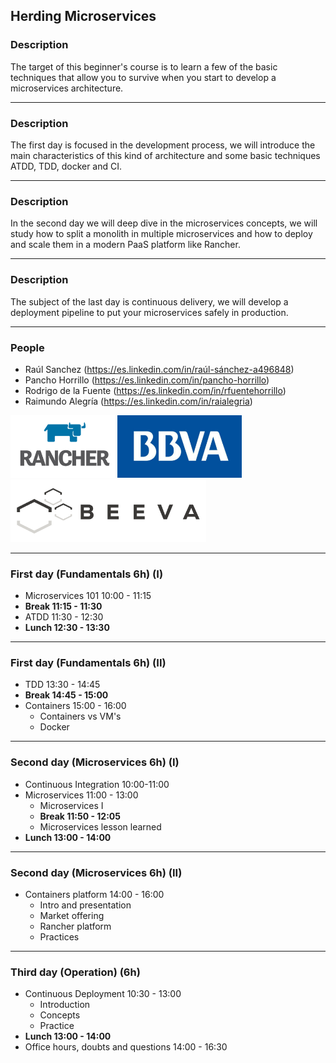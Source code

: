 ## Herding Microservices
### Description

The target of this beginner's course is to learn a few of the basic techniques
that allow you to survive when you start to develop a microservices architecture.

---

### Description

The first day is focused in the development process, we will introduce the main characteristics of this kind
of architecture and some basic techniques ATDD, TDD, docker and CI.

---

### Description

In the second day we will deep dive in the microservices concepts, we will study how to split a monolith in multiple microservices and
how to deploy and scale them in a modern PaaS platform like Rancher.

---

### Description

The subject of the last day is continuous delivery, we will develop a deployment pipeline to put your
microservices safely in production.

---

### People

* Raúl Sanchez (https://es.linkedin.com/in/raúl-sánchez-a496848)
* Pancho Horrillo (https://es.linkedin.com/in/pancho-horrillo)
* Rodrigo de la Fuente (https://es.linkedin.com/in/rfuentehorrillo)
* Raimundo Alegría (https://es.linkedin.com/in/raialegria)

<img src="slides/images/rancher_logo.png" height="100" style="background:white; border:none; box-shadow:none;">
<img src="slides/images/bbva_logo.jpg"  height="100" style="background:none; border:none; box-shadow:none;">
<img src="slides/images/beeva_logo.png" height="100" style="background:white; border:none; box-shadow:none;">

---

### First day (Fundamentals 6h) (I)

* Microservices 101 10:00 - 11:15
* **Break 11:15 - 11:30**
* ATDD 11:30 - 12:30
* **Lunch 12:30 - 13:30**

---

### First day (Fundamentals 6h) (II)

* TDD    13:30 - 14:45
* **Break 14:45 - 15:00**
* Containers 15:00 - 16:00
  * Containers vs VM's
  * Docker

---

### Second day (Microservices 6h) (I)

* Continuous Integration 10:00-11:00
* Microservices 11:00 - 13:00
  * Microservices I
  * **Break 11:50 - 12:05**
  * Microservices lesson learned
* **Lunch 13:00 - 14:00**

---

### Second day (Microservices 6h) (II)

* Containers platform 14:00 - 16:00
  * Intro and presentation 
  * Market offering
  * Rancher platform
  * Practices

---

### Third day (Operation) (6h)

* Continuous Deployment 10:30 - 13:00
  * Introduction
  * Concepts
  * Practice
* **Lunch 13:00 - 14:00**
* Office hours, doubts and questions 14:00 - 16:30
